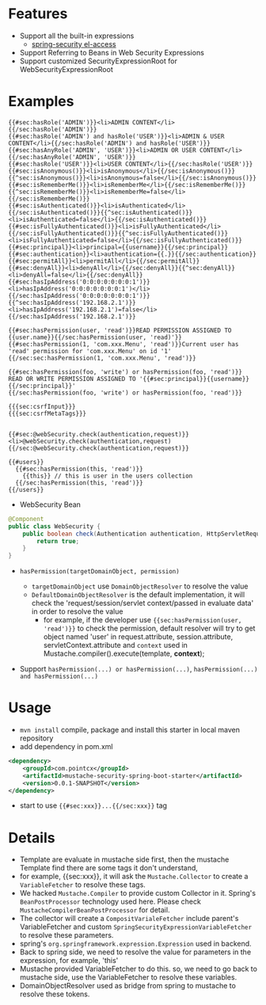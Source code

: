 # Features
- Support all the built-in expressions
    - [spring-security el-access](https://docs.spring.io/spring-security/site/docs/4.2.x/reference/html/el-access.html)
- Support Referring to Beans in Web Security Expressions
- Support customized SecurityExpressionRoot for WebSecurityExpressionRoot    
    
# Examples
```text
{{#sec:hasRole('ADMIN')}}<li>ADMIN CONTENT</li>{{/sec:hasRole('ADMIN')}}
{{#sec:hasRole('ADMIN') and hasRole('USER')}}<li>ADMIN & USER CONTENT</li>{{/sec:hasRole('ADMIN') and hasRole('USER')}}
{{#sec:hasAnyRole('ADMIN', 'USER')}}<li>ADMIN OR USER CONTENT</li>{{/sec:hasAnyRole('ADMIN', 'USER')}}
{{#sec:hasRole('USER')}}<li>USER CONTENT</li>{{/sec:hasRole('USER')}}
{{#sec:isAnonymous()}}<li>isAnonymous</li>{{/sec:isAnonymous()}}{{^sec:isAnonymous()}}<li>isAnonymous=false</li>{{/sec:isAnonymous()}}
{{#sec:isRememberMe()}}<li>isRememberMe</li>{{/sec:isRememberMe()}}{{^sec:isRememberMe()}}<li>isRememberMe=false</li>{{/sec:isRememberMe()}}
{{#sec:isAuthenticated()}}<li>isAuthenticated</li>{{/sec:isAuthenticated()}}{{^sec:isAuthenticated()}}<li>isAuthenticated=false</li>{{/sec:isAuthenticated()}}
{{#sec:isFullyAuthenticated()}}<li>isFullyAuthenticated</li>{{/sec:isFullyAuthenticated()}}{{^sec:isFullyAuthenticated()}}<li>isFullyAuthenticated=false</li>{{/sec:isFullyAuthenticated()}}
{{#sec:principal}}<li>principal={{username}}{{/sec:principal}}
{{#sec:authentication}}<li>authentication={{.}}{{/sec:authentication}}
{{#sec:permitAll}}<li>permitAll</li>{{/sec:permitAll}}
{{#sec:denyAll}}<li>denyAll</li>{{/sec:denyAll}}{{^sec:denyAll}}<li>denyAll=false</li>{{/sec:denyAll}}
{{#sec:hasIpAddress('0:0:0:0:0:0:0:1')}}<li>hasIpAddress('0:0:0:0:0:0:0:1')</li>{{/sec:hasIpAddress('0:0:0:0:0:0:0:1')}}{{^sec:hasIpAddress('192.168.2.1')}}<li>hasIpAddress('192.168.2.1')=false</li>{{/sec:hasIpAddress('192.168.2.1')}}

{{#sec:hasPermission(user, 'read')}}READ PERMISSION ASSIGNED TO {{user.name}}{{/sec:hasPermission(user, 'read)'}}
{{#sec:hasPermission(1, 'com.xxx.Menu', 'read')}}Current user has 'read' permission for 'com.xxx.Menu' on id '1' {{/sec:sec:hasPermission(1, 'com.xxx.Menu', 'read')}}

{{#sec:hasPermission(foo, 'write') or hasPermission(foo, 'read')}}
READ OR WRITE PERMISSION ASSIGNED TO '{{#sec:principal}}{{username}}{{/sec:principal}}'
{{/sec:hasPermission(foo, 'write') or hasPermission(foo, 'read')}}

{{{sec:csrfInput}}}
{{{sec:csrfMetaTags}}}


{{#sec:@webSecurity.check(authentication,request)}}<li>@webSecurity.check(authentication,request){{/sec:@webSecurity.check(authentication,request)}}

{{#users}}
  {{#sec:hasPermission(this, 'read')}}
    {{this}} // this is user in the users collection
  {{/sec:hasPermission(this, 'read')}}
{{/users}}

```

- WebSecurity Bean
```java
@Component
public class WebSecurity {
    public boolean check(Authentication authentication, HttpServletRequest request) {
        return true;
    }
}
```

- `hasPermission(targetDomainObject, permission)`
    - `targetDomainObject` use `DomainObjectResolver` to resolve the value
    - `DefaultDomainObjectResolver` is the default implementation, it will check the 'request/session/servlet context/passed in evaluate data' in order to resolve the value
        - for example, if the developer use `{{sec:hasPermission(user, 'read')}}` to check the permission, default resolver will try to get object named 'user' in request.attribute, session.attribute, servletContext.attribute and `context` used in Mustache.compiler().execute(template, **context**);  

- Support `hasPermission(...) or hasPermission(...)`, `hasPermission(...) and hasPermission(...)`

# Usage
- `mvn install` compile, package and install this starter in local maven repository
- add dependency in pom.xml
```xml
<dependency>
    <groupId>com.pointcx</groupId>
    <artifactId>mustache-security-spring-boot-starter</artifactId>
    <version>0.0.1-SNAPSHOT</version>
</dependency>
```
- start to use `{{#sec:xxx}}...{{/sec:xxx}}` tag


# Details
 * Template are evaluate in mustache side first, then the mustache Template find there are some tags it don't understand,
 * for example, {{sec:xxx}}, it will ask the `Mustache.Collector` to create a `VariableFetcher` to resolve these tags. 
 * We hacked `Mustache.Compiler` to provide custom Collector in it. Spring's `BeanPostProcessor` technology used here. Please check `MustacheCompilerBeanPostProcessor` for detail.
 * The collector will create a `CompositVarialeFetcher` include parent's VariableFetcher and custom `SpringSecurityExpressionVariableFetcher` to resolve these parameters.
 * spring's `org.springframework.expression.Expression` used in backend. 
 * Back to spring side, we need to resolve the value for parameters in the expression, for example, 'this'
 * Mustache provided VariableFetcher to do this. so, we need to go back to mustache side, use the VariableFetcher to resolve these variables.
 * DomainObjectResolver used as bridge from spring to mustache to resolve these tokens.
